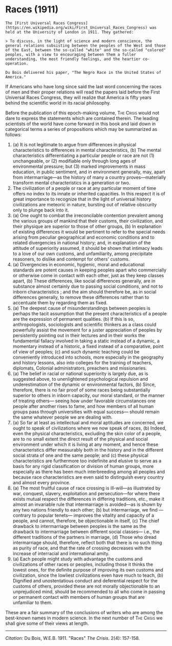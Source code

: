 # Races (1911)


```{margin}
The [First Universal Races Congress](https://en.wikipedia.org/wiki/First_Universal_Races_Congress) was held at the University of London in 1911. They gathered:

> To discuss, in the light of science and modern conscience, the general relations subsisting between the peoples of the West and those of the East, between the so-called "white" and the so-called "colored" peoples, with a view to encouraging between them a fuller understanding, the most friendly feelings, and the heartier co-operation.

Du Bois delivered his paper, "The Negro Race in the United States of America."
```

If Americans who have long since said the last word con­cerning the races of men and their proper relations will read the papers laid before the First Universal Races Congress, they will realize that America is fifty years behind the scientific world in its racial philosophy.

Before the publication of this epoch-making volume, <span style="font-variant:small-caps;">The Crisis</span> would not dare to express the statements which are contained therein. The leading scientists of the world have come forward in this book and laid down in categorical terms a series of proposi­tions which may be summarized as follows:

1. (a) It is not legitimate to argue from differences in physical characteristics to differences in mental characteristics, (b) The mental characteristics differentiating a particular people or race are not (1) unchangeable, or (2) modifiable only through long ages of environmental pressure; but (3) marked improvements in mass education, in public sentiment, and in environment generally, may, apart from intermarriage—as the history of many a country proves—materially transform mental characteristics in a generation or two.
2. The civilization of a people or race at any particular moment of time offers no index to its innate or inherited capacities. In this respect it is of great importance to recognize that in the light of universal history civilizations are meteoric in nature, bursting out of relative obscurity only to plunge back into it.
3. (a) One ought to combat the irreconcilable contention prevalent among the various groups of mankind that their customs, their civilization, and their physique are superior to those of other groups, (b) In explanation of existing differences it would be pertinent to refer to the special needs arising from peculiar geographical and economic conditions and to related divergencies in national history; and, in explanation of the attitude of superiority assumed, it should be shown that intimacy leads to a love of our own customs, and unfamiliarity, among precipitate reasoners, to dislike and contempt for others' customs.
4. (a) Divergencies in economic, hygienic, moral and educational standards are potent causes in keeping peoples apart who commercially or otherwise come in contact with each other, just as they keep classes apart, (b) These differences, like social differences generally, are in substance almost certainly due to passing social conditions, and not to inborn characteristics ; and the aim should therefore be, as in social differences generally, to remove these differences rather than to accentuate them by regarding them as fixed.
5. (a) The deepest cause of misunderstandings between peoples is perhaps the tacit assumption that the present characteristics of a people are the expression of permanent qualities. (b) If this is so, anthropologists, sociologists and scientific thinkers as a class could powerfully assist the movement for a juster appreciation of peoples by persistently pointing out in their lectures and in their works the fundamental fallacy involved in taking a static instead of a dynamic, a momentary instead of a historic, a fixed instead of a comparative, point of view of peoples; (c) and such dynamic teaching could be conveniently introduced into schools, more especially in the geography and history lessons, also into colleges for the training of teachers, diplomats, Colonial administrators, preachers and missionaries.
6. (a) The belief in racial or national superiority is largely due, as is suggested above, to unenlightened psychological repulsion and underestimation of the dynamic or environmental factors, (b) Since, therefore, there is no fair proof of some races being substantially superior to others in inborn capacity, our moral standard, or the manner of treating others— seeing how under favorable circumstances one people after another rises to fame, and how members of all human groups pass through universities with equal success— should remain the same whatever people we are dealing with.
7. (a) So far at least as intellectual and moral aptitudes are concerned, we ought to speak of civilizations where we now speak of races, (b) Indeed, even the physical characteristics, excluding the skin color of a people, are to no small extent the direct result of the physical and social environment under which it is living at any moment, and hence these characteristics differ measurably both in the history and in the different social strata of one and the same people; and (c) these physical characteristics are furthermore too indefinite and elusive to serve as a basis for any rigid classification or division of human groups, more especially as there has been much interbreeding among all peoples and because race characteris­tics are even said to distinguish every country and almost every province.
8. (a) The most fruitful cause of race crossing is ill-will—as illustrated by war, conquest, slavery, exploitation and persecution—for where there exists mutual respect the differences in differing traditions, etc., make it almost an invariable rule that intermarriage is avoided—as is shown by any two nations friendly to each other; (b) but intermarriage, we find — contrary to popular tenets— improves the vitality and capacity of a people, and cannot, therefore, be objectionable in itself, (c) The chief drawback to intermarriage between peoples is the same as the drawback to intermarriage between different social classes— i.e., the different traditions of the partners in marriage, (d) Those who dread intermarriage should, therefore, reflect both that there is no such thing as purity of race, and that the rate of crossing decreases with the increase of interracial and international amity.
9. (a) Each people  might study with advantage the customs and civilizations of other races or peoples, including those it thinks the lowest ones, for the definite purpose of improving its own customs and civilization, since the lowliest civilizations even have much to teach, (b) Dignified and unostentatious conduct and deferential respect for the customs of others, provided these are not morally objectionable to an unprejudiced mind, should be recommended to all who come in passing or permanent contact with members of human groups that are unfamiliar to them.

These are a fair summary of the conclusions of writers who are among the best-known names in modern science. In the next number of <span style="font-variant:small-caps;">The Crisis</span> we shall give some of their views at length.


_________________
*Citation:* Du Bois, W.E.B. 1911. "Races"  *The Crisis*. 2(4): 157-158.